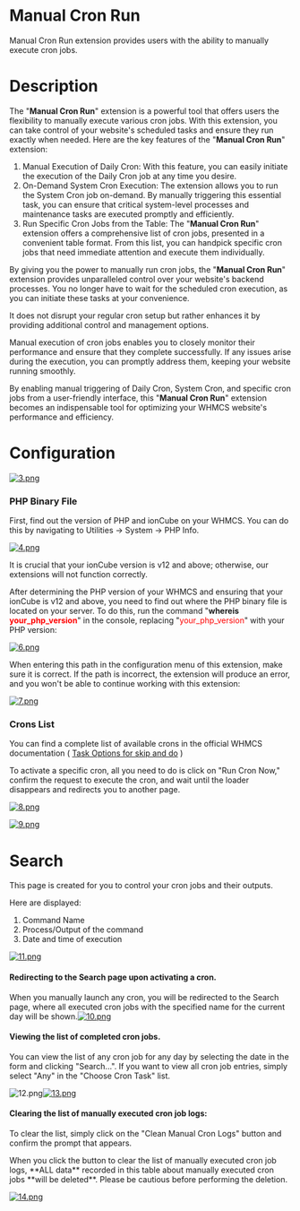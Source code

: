 # Manual Cron Run

Manual Cron Run extension provides users with the ability to manually execute cron jobs.

# Description

The "**Manual Cron Run**" extension is a powerful tool that offers users the flexibility to manually execute various cron jobs. With this extension, you can take control of your website's scheduled tasks and ensure they run exactly when needed. Here are the key features of the "**Manual Cron Run**" extension:

1. Manual Execution of Daily Cron: With this feature, you can easily initiate the execution of the Daily Cron job at any time you desire.
2. On-Demand System Cron Execution: The extension allows you to run the System Cron job on-demand. By manually triggering this essential task, you can ensure that critical system-level processes and maintenance tasks are executed promptly and efficiently.
3. Run Specific Cron Jobs from the Table: The "**Manual Cron Run**" extension offers a comprehensive list of cron jobs, presented in a convenient table format. From this list, you can handpick specific cron jobs that need immediate attention and execute them individually.

By giving you the power to manually run cron jobs, the "**Manual Cron Run**" extension provides unparalleled control over your website's backend processes. You no longer have to wait for the scheduled cron execution, as you can initiate these tasks at your convenience.

It does not disrupt your regular cron setup but rather enhances it by providing additional control and management options.

Manual execution of cron jobs enables you to closely monitor their performance and ensure that they complete successfully. If any issues arise during the execution, you can promptly address them, keeping your website running smoothly.

By enabling manual triggering of Daily Cron, System Cron, and specific cron jobs from a user-friendly interface, this "**Manual Cron Run**" extension becomes an indispensable tool for optimizing your WHMCS website's performance and efficiency.

# Configuration

[![3.png](https://doc.puq.info/uploads/images/gallery/2023-07/scaled-1680-/zOT3.png)](https://doc.puq.info/uploads/images/gallery/2023-07/zOT3.png)

### **PHP Binary File**

First, find out the version of PHP and ionCube on your WHMCS. You can do this by navigating to Utilities -&gt; System -&gt; PHP Info.

[![4.png](https://doc.puq.info/uploads/images/gallery/2023-07/scaled-1680-/4.png)](https://doc.puq.info/uploads/images/gallery/2023-07/4.png)

It is crucial that your ionCube version is v12 and above; otherwise, our extensions will not function correctly.

After determining the PHP version of your WHMCS and ensuring that your ionCube is v12 and above, you need to find out where the PHP binary file is located on your server. To do this, run the command "**whereis <span style="color: #ff0000;">your\_php\_version</span>**" in the console, replacing "<span style="color: #ff0000;">your\_php\_version</span>" with your PHP version:

[![6.png](https://doc.puq.info/uploads/images/gallery/2023-07/scaled-1680-/6.png)](https://doc.puq.info/uploads/images/gallery/2023-07/6.png)

When entering this path in the configuration menu of this extension, make sure it is correct. If the path is incorrect, the extension will produce an error, and you won't be able to continue working with this extension:

[![7.png](https://doc.puq.info/uploads/images/gallery/2023-07/scaled-1680-/7.png)](https://doc.puq.info/uploads/images/gallery/2023-07/7.png)

### **Crons List**

You can find a complete list of available crons in the official WHMCS documentation ( [Task Options for skip and do](https://docs.whmcs.com/Crons#:~:text=the%20respective%20invoices.-,Task%20Options%20for%20skip%20and%20do,-When%20performing%20a) )

To activate a specific cron, all you need to do is click on "Run Cron Now," confirm the request to execute the cron, and wait until the loader disappears and redirects you to another page.

[![8.png](https://doc.puq.info/uploads/images/gallery/2023-07/scaled-1680-/8.png)](https://doc.puq.info/uploads/images/gallery/2023-07/8.png)

[![9.png](https://doc.puq.info/uploads/images/gallery/2023-07/scaled-1680-/9.png)](https://doc.puq.info/uploads/images/gallery/2023-07/9.png)

# Search

This page is created for you to control your cron jobs and their outputs.

Here are displayed:

1. Command Name
2. Process/Output of the command
3. Date and time of execution

[![11.png](https://doc.puq.info/uploads/images/gallery/2023-07/scaled-1680-/11.png)](https://doc.puq.info/uploads/images/gallery/2023-07/11.png)

#### Redirecting to the Search page upon activating a cron.

When you manually launch any cron, you will be redirected to the Search page, where all executed cron jobs with the specified name for the current day will be shown.[![10.png](https://doc.puq.info/uploads/images/gallery/2023-07/scaled-1680-/10.png)](https://doc.puq.info/uploads/images/gallery/2023-07/10.png)

#### Viewing the list of completed cron jobs.

You can view the list of any cron job for any day by selecting the date in the form and clicking "Search...". If you want to view all cron job entries, simply select "Any" in the "Choose Cron Task" list.

![12.png](https://doc.puq.info/uploads/images/gallery/2023-07/scaled-1680-/12.png)[![13.png](https://doc.puq.info/uploads/images/gallery/2023-07/scaled-1680-/13.png)](https://doc.puq.info/uploads/images/gallery/2023-07/13.png)

#### Clearing the list of manually executed cron job logs:

To clear the list, simply click on the "Clean Manual Cron Logs" button and confirm the prompt that appears.

<p class="callout warning">When you click the button to clear the list of manually executed cron job logs, **ALL data** recorded in this table about manually executed cron jobs **will be deleted**.  
Please be cautious before performing the deletion.</p>

[![14.png](https://doc.puq.info/uploads/images/gallery/2023-07/scaled-1680-/14.png)](https://doc.puq.info/uploads/images/gallery/2023-07/14.png)

